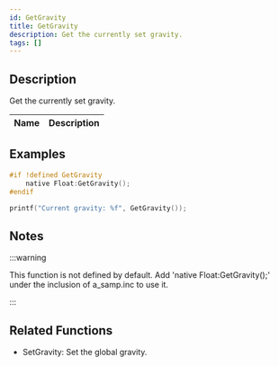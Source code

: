 ```yaml
---
id: GetGravity
title: GetGravity
description: Get the currently set gravity.
tags: []
---
```


## Description

Get the currently set gravity.

| Name | Description |
| ---- | ----------- |


## Examples

```c
#if !defined GetGravity
    native Float:GetGravity();
#endif

printf("Current gravity: %f", GetGravity());
```

## Notes

:::warning

This function is not defined by default. Add 'native Float:GetGravity();' under the inclusion of a_samp.inc to use it.

:::

## Related Functions

- SetGravity: Set the global gravity.
